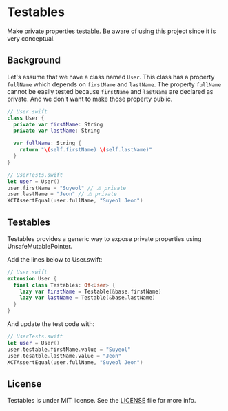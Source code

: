 # Testables

Make private properties testable. Be aware of using this project since it is very conceptual.

## Background

Let's assume that we have a class named `User`. This class has a property `fullName` which depends on `firstName` and `lastName`. The property `fullName` cannot be easily tested because `firstName` and `lastName` are declared as private. And we don't want to make those property public.

```swift
// User.swift
class User {
  private var firstName: String
  private var lastName: String

  var fullName: String {
    return "\(self.firstName) \(self.lastName)"
  }
}

// UserTests.swift
let user = User()
user.firstName = "Suyeol" // ⚠️ private
user.lastName = "Jeon" // ⚠️ private
XCTAssertEqual(user.fullName, "Suyeol Jeon")
```

## Testables

Testables provides a generic way to expose private properties using UnsafeMutablePointer.

Add the lines below to User.swift:

```swift
// User.swift
extension User {
  final class Testables: Of<User> {
    lazy var firstName = Testable(&base.firstName)
    lazy var lastName = Testable(&base.lastName)
  }
}
```

And update the test code with:

```swift
// UserTests.swift
let user = User()
user.testable.firstName.value = "Suyeol"
user.tesatble.lastName.value = "Jeon"
XCTAssertEqual(user.fullName, "Suyeol Jeon")
```

## License

Testables is under MIT license. See the [LICENSE](LICENSE) file for more info.
